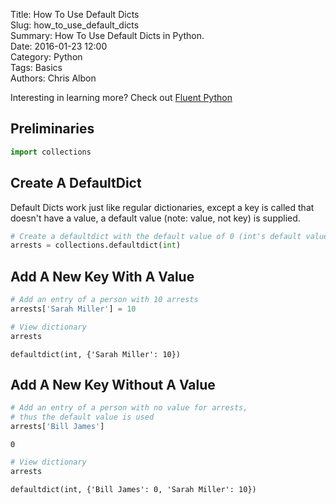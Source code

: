 Title: How To Use Default Dicts  
Slug: how_to_use_default_dicts  
Summary: How To Use Default Dicts in Python.    
Date: 2016-01-23 12:00  
Category: Python  
Tags: Basics    
Authors: Chris Albon  

Interesting in learning more? Check out [Fluent Python](http://amzn.to/2jYU506)

## Preliminaries


```python
import collections
```

## Create A DefaultDict

Default Dicts work just like regular dictionaries, except a key is called that doesn't have a value, a default value (note: value, not key) is supplied.


```python
# Create a defaultdict with the default value of 0 (int's default value is 0)
arrests = collections.defaultdict(int)
```

## Add A New Key With A Value


```python
# Add an entry of a person with 10 arrests
arrests['Sarah Miller'] = 10
```


```python
# View dictionary
arrests
```




    defaultdict(int, {'Sarah Miller': 10})



## Add A New Key Without A Value


```python
# Add an entry of a person with no value for arrests,
# thus the default value is used
arrests['Bill James']
```




    0




```python
# View dictionary
arrests
```




    defaultdict(int, {'Bill James': 0, 'Sarah Miller': 10})
